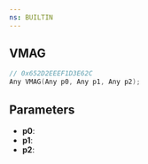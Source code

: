 ```yaml
---
ns: BUILTIN
---
```

## VMAG

```c
// 0x652D2EEEF1D3E62C
Any VMAG(Any p0, Any p1, Any p2);
```

## Parameters
* **p0**:
* **p1**:
* **p2**:
